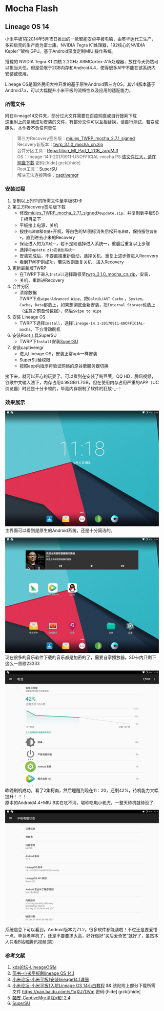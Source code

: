 # Mocha Flash
## Lineage OS 14
小米平板1在2014年5月15日推出的一款智能安卓平板电脑，由英华达代工生产，多彩后壳的生产商为富士康。NVIDIA Tegra K1处理器，192核心的NVIDIA Kepler™架构 GPU。基于Android深度定制MIUI操作系统。

搭载的 NVIDIA Tegra K1 四核 2.2GHz ARMCortex-A15处理器，放在今天仍然可以担当大任。但是受限于2GB内存和Android4.4，使得很多APP不能在该系统内安装或使用。

Lineage OS是国外民间大神开发的基于原生Android第三方OS，其v14版本基于Android7.x，可以大幅提升小米平板的流畅性以及应用的适配能力。

### 所需文件
附在/lineage14文件夹，部分过大文件需要在百度网盘或自行搜索下载  
这里附上的是我成功安装的文件，有部分文件可以互相替换，请自行测试，若变成砖头，本作者不负任何责任
> 第三方Recovery签名版：[miuies_TWRP_mocha_2.7.1_signed](lineage14/mipadrecovery/miuies_TWRP_mocha_2.7.1_signed.zip)  
> Recovery新版本：[twrp_3.1.0_mocha_cn.zip](lineage14/mipadrecovery/twrp_3.1.0_mocha_cn.zip)  
> 合并分区工具：[Repartition_MI_Pad_1_2GB_zardMi3](lineage14/分区工具/Repartition_MI_Pad_1_2GB_zardMi3.zip)  
> OS：lineage-14.1-20170911-UNOFFICIAL-mocha PS:[该文件过大，请在网盘下载](https://pan.baidu.com/s/1qXU7DVm) 密码:[hide] grck[/hide]  
> Root工具：[SuperSU](lineage14/root-solve-net/SR5-SuperSU-v2.82-SR5-20171001224502.zip)  
> 解决无法连接网络：[captivemgr](lineage14/root-solve-net/captivemgr-release-2.4.apk)

### 安装过程
1. 复制以上列举的所需文件至平板SD卡
2. 第三方Recovery签名版下载
   * 修改[miuies_TWRP_mocha_2.7.1_signed](lineage14/mipadrecovery/miuies_TWRP_mocha_2.7.1_signed.zip)为`update.zip`，并复制到平板SD卡根目录下
   * 平板接上电源，关机
   * 按住`电源键`和`音量+`开机，等白色的Mi图标消失后松开`电源键`，保持按住`音量+`，直到进去小米的Recovery
   * 保证进入的为`系统一`，若不是则选择进入系统一，重启后重复以上步骤
   * 选择`将update.zip安装到系统一`
   * 安装完成后，不要直接重新启动，选择关机，重复上述步骤进入Recovery
   * 看到TWRP则成功，若失败则重复关机，进入Recovery
3. 更新最新版TWRP
   * 在TWRP下进入`Install`选择路径至[twrp_3.1.0_mocha_cn.zip](lineage14/mipadrecovery/twrp_3.1.0_mocha_cn.zip)，安装，
   * 关机，重新进Recovery
4. 合并分区
    * 清除数据  
    TWRP下点`wipe`-`Advanced Wipe`，把`Dalvik/ART Cache` ，`System`，`Cache`，`Data`都选上，如果想彻底全新安装，把`Internal Storage`也选上（注意之前备份数据），然后`Swipe to Wipe`
5. 安装 Lineage OS
   * TWRP下选择`Install`，选择`lineage-14.1-20170911-UNOFFICIAL-mocha`，下方滑动刷机
6. 安装Root工具SuperSU
    * TWRP下`Install`安装[SuperSU](lineage14/root-solve-net/SR5-SuperSU-v2.82-SR5-20171001224502.zip)
7. 安装captivemgr
    * 进入Lineage OS，安装正常apk一样安装
    * SuperSU给权限
    * 按照app内指示将验证网络的原谷歌服务器切换

接下来，就可以开心的玩耍了。可以看到在安装了豌豆荚，QQ HD，腾讯视频，谷歌中文输入法下，内存占用0.98GB/1.7GB，但在使用内存占用严重的APP（UC浏览器）时还是十分卡顿的，毕竟内存限制了软件的狂放-_-！

### 效果展示
![主界面1](lineage14/showimg/index1.png)
主界面可以看到是原生的Android系统，还是十分简洁的。  

![主界面2](lineage14/showimg/index2.png)
现在很多的音乐软件下载的音乐都是加密的了，需要自家播放器，SD卡内只剩下这么一首歌23333  

![🔋电池用量](lineage14/showimg/battery.png)
昨晚刷机成功，看了2集柯南，然后睡醒到现在11：20，还剩42%，待机能力大幅提升！！！  
原本的Android4.4+MIUI9实在吃不消，堪称吃电小老虎，一整天待机就待没了  

![系统信息](lineage14/showimg/info.png)
系统信息下可以看到，Android版本为7.1.2，很多软件都能装啦！不过还是要爱惜一点，毕竟老年机了，还是不要要求太高，好好做好“买后爱奇艺”就好了，虽然本人只看B站和腾讯视频(笑)

### 参考文献
1. [xda论坛-LineageOS贴](https://forum.xda-developers.com/mi-pad/development/unofficial-lineageos-14-1-xiami-mipad-t3557616)
2. [简书-小米平板刷lineage OS 14.1](https://www.jianshu.com/p/cc9d93eb909c)
3. [小米论坛-小米平板1安装lineage14.1详细](https://www.xiaomi.cn/post/1356206)
4. [小米论坛-小米平板1入坑Lineage OS 14小白教程](https://www.xiaomi.cn/post/1356206) && 该贴附上部分下载所需文件 https://pan.baidu.com/s/1qXU7DVm 密码:[hide] grck[/hide]
1. [酷安-CaptiveMgr清除x和! 2.4](https://www.coolapk.com/apk/tech.evlsoc.captivemgr)
2. [SuperSU](https://download.chainfire.eu/1220/SuperSU/SR5-SuperSU-v2.82-SR5-20171001224502.zip)

